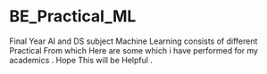 # BE_Practical_ML
Final Year AI and DS subject Machine Learning consists of different Practical From which Here are some which i have performed for my academics . Hope This will be Helpful .
